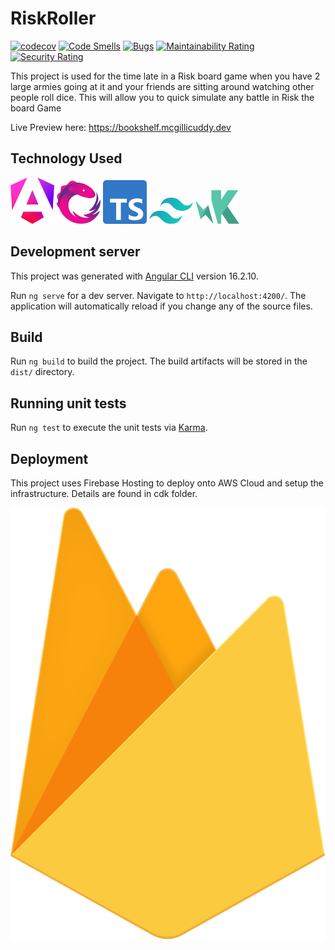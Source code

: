 # RiskRoller

[![codecov](https://codecov.io/gh/kevinmcgillicuddy/risk-roller/graph/badge.svg?token=5978VA5LCY)](https://codecov.io/gh/kevinmcgillicuddy/risk-roller)
[![Code Smells](https://sonarcloud.io/api/project_badges/measure?project=kevinmcgillicuddy_risk-roller&metric=code_smells)](https://sonarcloud.io/summary/new_code?id=kevinmcgillicuddy_risk-roller)
[![Bugs](https://sonarcloud.io/api/project_badges/measure?project=kevinmcgillicuddy_risk-roller&metric=bugs)](https://sonarcloud.io/summary/new_code?id=kevinmcgillicuddy_risk-roller)
[![Maintainability Rating](https://sonarcloud.io/api/project_badges/measure?project=kevinmcgillicuddy_risk-roller&metric=sqale_rating)](https://sonarcloud.io/summary/new_code?id=kevinmcgillicuddy_risk-roller)
[![Security Rating](https://sonarcloud.io/api/project_badges/measure?project=kevinmcgillicuddy_risk-roller&metric=security_rating)](https://sonarcloud.io/summary/new_code?id=kevinmcgillicuddy_risk-roller)

This project is used for the time late in a Risk board game when you have 2 large armies going at it and your friends are sitting around watching other people roll dice. This will allow you to quick simulate any battle in Risk the board Game

Live Preview here:
https://bookshelf.mcgillicuddy.dev

## Technology Used

[<img src="./tech_used/angular-icon.svg" width="70" />](./tech_used/angular-icon.svg)
[<img src="./tech_used/reactivex.svg" width="70" />](./tech_used/reactivex.svg)
[<img src="./tech_used/typescript-icon.svg" width="70" />](./tech_used/typescript-icon.svg)
[<img src="./tech_used/tailwindcss-icon.svg" width="70" />](./tech_used/tailwindcss-icon.svg)
[<img src="./tech_used/karma.svg" width="70" />](./tech_used/karma.svg)

## Development server

This project was generated with [Angular CLI](https://github.com/angular/angular-cli) version 16.2.10.

Run `ng serve` for a dev server. Navigate to `http://localhost:4200/`. The application will automatically reload if you change any of the source files.

## Build

Run `ng build` to build the project. The build artifacts will be stored in the `dist/` directory.

## Running unit tests

Run `ng test` to execute the unit tests via [Karma](https://karma-runner.github.io).

## Deployment

This project uses Firebase Hosting to deploy onto AWS Cloud and setup the infrastructure. Details are found in cdk folder.

[<img src="./tech_used/firebase.svg" />](./firebase.svg)
